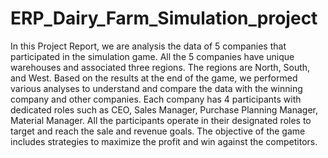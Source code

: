 # ERP_Dairy_Farm_Simulation_project
In this Project Report, we are analysis the data of 5 companies that participated in the simulation game. All the 5 companies have unique warehouses and associated three regions. The regions are North, South, and West. Based on the results at the end of the game, we performed various analyses to understand and compare the data with the winning company and other companies.
Each company has 4 participants with dedicated roles such as CEO, Sales Manager, Purchase Planning Manager, Material Manager. All the participants operate in their designated roles to target and reach the sale and revenue goals. The objective of the game includes strategies to maximize the profit and win against the competitors.
